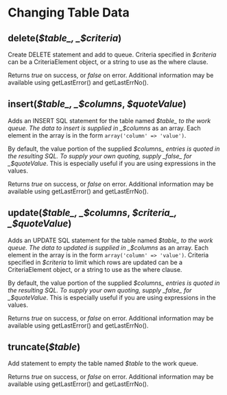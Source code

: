 # Changing Table Data

## delete\(_$table_, _$criteria_\)

Create DELETE statement and add to queue. Criteria specified in _$criteria_ can be a CriteriaElement object, or a string to use as the where clause.

Returns _true_ on success, or _false_ on error. Additional information may be available using getLastError\(\) and getLastErrNo\(\).

## insert\(_$table_, _$columns_, _$quoteValue_\)

Adds an INSERT SQL statement for the table named _$table_ to the work queue. The data to insert is supplied in _$columns_ as an array. Each element in the array is in the form `array('column' => 'value')`.

By default, the value portion of the supplied _$columns_ entries is quoted in the resulting SQL. To supply your own quoting, supply _false_ for _$quoteValue_. This is especially useful if you are using expressions in the values.

Returns _true_ on success, or _false_ on error. Additional information may be available using getLastError\(\) and getLastErrNo\(\).

## update\(_$table_, _$columns_, _$criteria_, _$quoteValue_\)

Adds an UPDATE SQL statement for the table named _$table_ to the work queue. The data to updated is supplied in _$columns_ as an array. Each element in the array is in the form `array('column' => 'value')`. Criteria specified in _$criteria_ to limit which rows are updated can be a CriteriaElement object, or a string to use as the where clause.

By default, the value portion of the supplied _$columns_ entries is quoted in the resulting SQL. To supply your own quoting, supply _false_ for _$quoteValue_. This is especially useful if you are using expressions in the values.

Returns _true_ on success, or _false_ on error. Additional information may be available using getLastError\(\) and getLastErrNo\(\).

## truncate\(_$table_\)

Add statement to empty the table named _$table_ to the work queue.

Returns _true_ on success, or _false_ on error. Additional information may be available using getLastError\(\) and getLastErrNo\(\).

